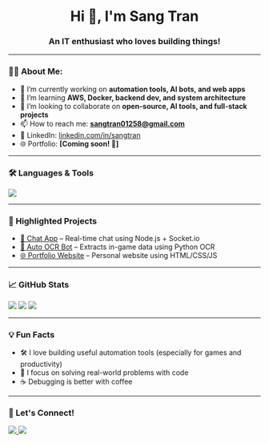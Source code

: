 <h1 align="center">Hi 👋, I'm Sang Tran</h1>
<h3 align="center">An IT enthusiast who loves building things!</h3>

---

### 🧑‍💻 About Me:

- 🧠 I’m currently working on **automation tools, AI bots, and web apps**
- 🚀 I’m learning **AWS, Docker, backend dev, and system architecture**
- 🤝 I’m looking to collaborate on **open-source, AI tools, and full-stack projects**
- 📫 How to reach me: **sangtran01258@gmail.com**
- 🔗 LinkedIn: [linkedin.com/in/sangtran](https://linkedin.com/in/sangtran)
- 🌐 Portfolio: **[Coming soon! 🚧]**

---

### 🛠️ Languages & Tools

<p align="left">
  <img src="https://skillicons.dev/icons?i=js,ts,html,css,py,c,cpp,react,nextjs,nodejs,mysql,mongodb,postgres,docker,aws,linux,git,github,tailwind,vercel" />
</p>

---

### 📌 Highlighted Projects

- [💬 Chat App](https://github.com/sangtran01258/chat-app) – Real-time chat using Node.js + Socket.io  
- [🧠 Auto OCR Bot](https://github.com/sangtran01258/ocr-bot) – Extracts in-game data using Python OCR  
- [🌐 Portfolio Website](https://github.com/sangtran01258/portfolio) – Personal website using HTML/CSS/JS  

---

### 📈 GitHub Stats

<p align="left">
  <img src="https://github-readme-stats.vercel.app/api?username=sangtran01258&show_icons=true&theme=default" />
  <img src="https://github-readme-streak-stats.herokuapp.com/?user=sangtran01258&theme=default" />
  <img src="https://github-readme-stats.vercel.app/api/top-langs/?username=sangtran01258&layout=compact&theme=default" />
</p>

---

### 💡 Fun Facts

- 🛠 I love building useful automation tools (especially for games and productivity)
- 🎯 I focus on solving real-world problems with code
- ☕ Debugging is better with coffee

---

### 🙌 Let's Connect!

<p align="left">
  <a href="https://linkedin.com/in/sangtran" target="_blank">
    <img src="https://skillicons.dev/icons?i=linkedin" />
  </a>
  <a href="mailto:sangtran01258@gmail.com">
    <img src="https://skillicons.dev/icons?i=gmail" />
  </a>
</p>
